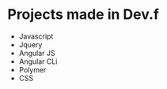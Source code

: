<h1>Projects made in Dev.f</h1>
<ul>
<li>Javascript</li>
<li>Jquery</li>
<li>Angular JS</li>
<li>Angular CLi</li>
<li>Polymer</li>
<li>CSS</li>
</ul>
